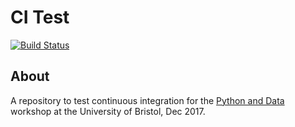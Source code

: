 # CI Test

[![Build Status](https://travis-ci.org/TonichaC/grid.svg?branch=master)](https://travis-ci.org/TonichaC/grid)

## About
A repository to test continuous integration for the [Python and Data](http://chryswoods.com/python_and_data)
workshop at the University of Bristol, Dec 2017.
